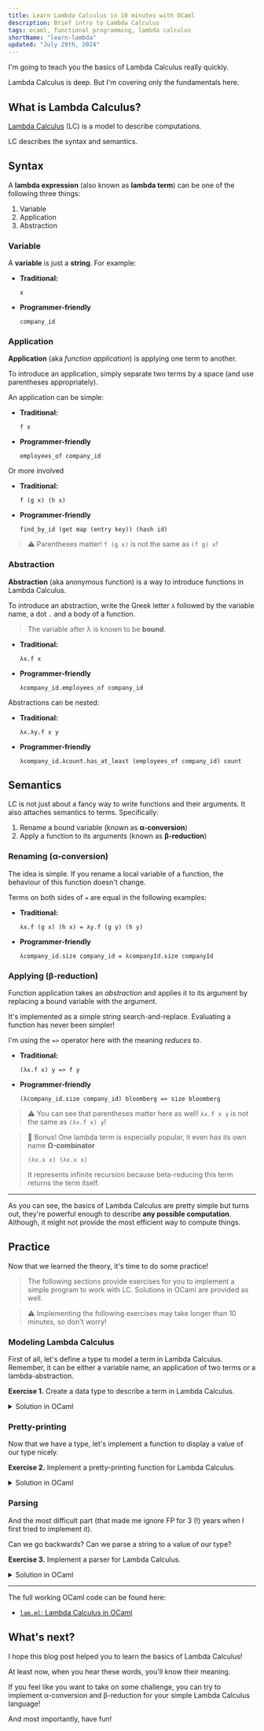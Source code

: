 ```yaml
---
title: Learn Lambda Calculus in 10 minutes with OCaml
description: Brief intro to Lambda Calculus
tags: ocaml, functional programming, lambda calculus
shortName: "learn-lambda"
updated: "July 29th, 2024"
---
```


I'm going to teach you the basics of Lambda Calculus really quickly.

Lambda Calculus is deep. But I'm covering only the fundamentals here.

## What is Lambda Calculus?

[Lambda Calculus][lambda-wiki] (LC) is a model to describe computations.

[lambda-wiki]: https://en.wikipedia.org/wiki/Lambda_calculus

LC describes the syntax and semantics.

## Syntax

A **lambda expression** (also known as **lambda term**) can be one of the following three things:

1. Variable
2. Application
3. Abstraction

### Variable

A **variable** is just a **string**. For example:

- **Traditional:**
    ```
    x
    ```
- **Programmer-friendly**
    ```
    company_id
    ```

### Application

**Application** (aka _function application_) is applying one term to another.

To introduce an application, simply separate two terms by a space (and use parentheses appropriately).

An application can be simple:

- **Traditional:**
    ```
    f x
    ```
- **Programmer-friendly**
    ```
    employees_of company_id
    ```

Or more involved

- **Traditional:**
    ```
    f (g x) (h x)
    ```
- **Programmer-friendly**
    ```
    find_by_id (get map (entry key)) (hash id)
    ```

> :warning: Parentheses matter! `f (g x)` is not the same as `(f g) x`!

### Abstraction

**Abstraction** (aka anonymous function) is a way to introduce functions in Lambda Calculus.

To introduce an abstraction, write the Greek letter `λ` followed by the variable name, a dot `.` and a body of a function.

> The variable after λ is known to be **bound**.


- **Traditional:**
    ```
    λx.f x
    ```
- **Programmer-friendly**
    ```
    λcompany_id.employees_of company_id
    ```

Abstractions can be nested:

- **Traditional:**
    ```
    λx.λy.f x y
    ```
- **Programmer-friendly**
    ```
    λcompany_id.λcount.has_at_least (employees_of company_id) count
    ```

## Semantics

LC is not just about a fancy way to write functions and their arguments. It also attaches semantics to terms. Specifically:

1. Rename a bound variable (known as **α-conversion**)
2. Apply a function to its arguments (known as **β-reduction**)

### Renaming (α-conversion)

The idea is simple. If you rename a local variable of a function, the behaviour of this function doesn't change.

Terms on both sides of `=` are equal in the following examples:

- **Traditional:**
    ```
    λx.f (g x) (h x) = λy.f (g y) (h y)
    ```
- **Programmer-friendly**
    ```
    λcompany_id.size company_id = λcompanyId.size companyId
    ```

### Applying (β-reduction)

Function application takes an _abstraction_ and applies it to its argument by replacing a bound variable with the argument.

It's implemented as a simple string search-and-replace. Evaluating a function has never been simpler!

I'm using the `=>` operator here with the meaning _reduces to_.

- **Traditional:**
    ```
    (λx.f x) y => f y
    ```
- **Programmer-friendly**
    ```
    (λcompany_id.size company_id) bloomberg => size bloomberg
    ```

> ⚠️ You can see that parentheses matter here as well! `λx.f x y` is not the same as `(λx.f x) y`!

> 💎 Bonus! One lambda term is especially popular, it even has its own name **Ω-combinator**
> ```
> (λx.x x) (λx.x x)
> ```
> It represents infinite recursion because beta-reducing this term returns the term itself.

<hr/>

As you can see, the basics of Lambda Calculus are pretty simple but turns out, they're powerful enough to describe **any possible computation**. Although, it might not provide the most efficient way to compute things.

## Practice

Now that we learned the theory, it's time to do some practice!

> The following sections provide exercises for you to implement a simple program to work with LC. Solutions in OCaml are provided as well.

> ⚠️ Implementing the following exercises may take longer than 10 minutes, so don't worry!

### Modeling Lambda Calculus

First of all, let's define a type to model a term in Lambda Calculus. Remember, it can be either a variable name, an application of two terms or a lambda-abstraction.

**Exercise 1.** Create a data type to describe a term in Lambda Calculus.

<details>
  <summary>Solution in OCaml</summary>
This is nicely modelled with sum types:

```ocaml
type expr =
  | Var of string
  | App of expr * expr
  | Lam of string * expr
```

Example of terms in both LC and OCaml:

| Lambda Calculus | OCaml                               |
|-----------------|-------------------------------------|
| x               | `Var "x"`                           |
| f x             | `App (Var "f", Var "x")`            |
| λx.f x          | `Lam ("x", App (Var "f", Var "x"))` |

</details>

### Pretty-printing

Now that we have a type, let's implement a function to display a value of our type nicely.

**Exercise 2.** Implement a pretty-printing function for Lambda Calculus.

<details>
  <summary>Solution in OCaml</summary>
A simple solution in OCaml (that may produce some redundant parentheses) uses just pattern matching, `printf` and recursion.

```ocaml
let rec pretty = function
  | Var x -> x
  | App (l, r) -> Printf.sprintf "(%s) (%s)" (pretty l) (pretty r)
  | Lam (x, body) -> Printf.sprintf "λ%s.(%s)" x (pretty body)
```

</details>

### Parsing

And the most difficult part (that made me ignore FP for 3 (!) years when I first tried to implement it).

Can we go backwards? Can we parse a string to a value of our type?

**Exercise 3.** Implement a parser for Lambda Calculus.

<details>
  <summary>Solution in OCaml</summary>

Here I'm using the Parser Combinators approach provided by the wonderful [angstrom] OCaml library.

Parser Combinators deserve a separate blog post, so here I'm just presenting the full code without comments.

[angstrom]: https://github.com/inhabitedtype/angstrom

```ocaml
open Angstrom

let parens_p p = char '(' *> p <* char ')'

let name_p =
  take_while1 (function 'a' .. 'z' -> true | _ -> false)

let var_p = name_p >>| (fun name -> Var name)

let app_p expr_p =
  let* l = parens_p expr_p in
  let* _ = char ' ' in
  let* r = parens_p expr_p in
  return (App (l, r))

let lam_p expr_p =
  let* _ = string "λ" in
  let* var = name_p in
  let* _ = char '.' in
  let* body = parens_p expr_p in
  return (Lam (var, body))

let expr_p: expr t =
  fix (fun expr_p ->
    var_p <|> app_p expr_p <|> lam_p expr_p <|> parens_p expr_p
  )

let parse str =
  match parse_string ~consume:All expr_p str with
  | Ok expr   -> Printf.printf "Success: %s\n%!" (pretty expr)
  | Error msg -> failwith msg
```

</details>

<hr>

The full working OCaml code can be found here:

- [`lam.ml`: Lambda Calculus in OCaml](https://gist.github.com/chshersh/6d354c0a3a9a4120a30226f26853653f)

## What's next?

I hope this blog post helped you to learn the basics of Lambda Calculus!

At least now, when you hear these words, you'll know their meaning.

If you feel like you want to take on some challenge, you can try to implement α-conversion and β-reduction for your simple Lambda Calculus language!

And most importantly, have fun!
